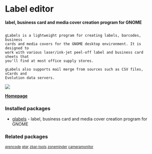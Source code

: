 # Label editor

__label, business card and media cover creation program for GNOME__

```

gLabels is a lightweight program for creating labels, barcodes, business
cards and media covers for the GNOME desktop environment. It is designed to
work with various laser/ink-jet peel-off label and business card sheets that
you'll find at most office supply stores.

gLabels also supports mail merge from sources such as CSV files, vCards and
Evolution data servers.

```

![](https://screenshots.debian.net/thumbnail/glabels/)


 **[Homepage](http://glabels.org/)**

### Installed packages

* [glabels](https://packages.debian.org/stretch/glabels) - label, business card and media cover creation program for GNOME

### Related packages

<sub> [qrencode](https://packages.debian.org/stretch/qrencode) [qtqr](https://packages.debian.org/stretch/qtqr) [zbar-tools](https://packages.debian.org/stretch/zbar-tools) [zoneminder](https://packages.debian.org/stretch/zoneminder) [cameramonitor](https://packages.debian.org/stretch/cameramonitor)  </sub>
